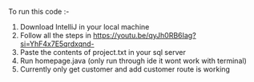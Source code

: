 To run this code :-

1) Download IntelliJ in your local machine
2) Follow all the steps in https://youtu.be/qyJh0RB6Iag?si=YhF4x7E5qrdxqnd-
3) Paste the contents of project.txt in your sql server
4) Run homepage.java (only run through ide it wont work with terminal)
5) Currently only get customer and add customer route is working
